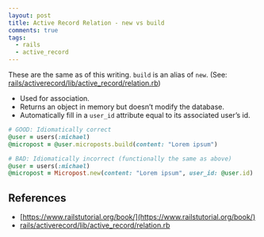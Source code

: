 ```yaml
---
layout: post
title: Active Record Relation - new vs build
comments: true
tags:
  - rails
  - active_record
---
```


These are the same as of this writing. `build` is an alias of `new`. (See: [rails/activerecord/lib/active_record/relation.rb](https://github.com/rails/rails/blob/master/activerecord/lib/active_record/relation.rb#L128))

- Used for association.
- Returns an object in memory but doesn’t modify the database.
- Automatically fill in a `user_id` attribute equal to its associated user’s id.

```rb
# GOOD: Idiomatically correct
@user = users(:michael)
@micropost = @user.microposts.build(content: "Lorem ipsum")
```

```rb
# BAD: Idiomatically incorrect (functionally the same as above)
@user = users(:michael)
@micropost = Micropost.new(content: "Lorem ipsum", user_id: @user.id)
```

## References

- [https://www.railstutorial.org/book/](https://www.railstutorial.org/book/)
- [rails/activerecord/lib/active_record/relation.rb](https://github.com/rails/rails/blob/master/activerecord/lib/active_record/relation.rb#L128)
